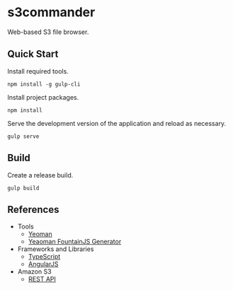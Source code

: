 # s3commander

Web-based S3 file browser.

## Quick Start

Install required tools.

```
npm install -g gulp-cli
```

Install project packages.

```
npm install
```

Serve the development version of the application and reload as necessary.

```
gulp serve
```

## Build

Create a release build.

```
gulp build
```

## References

* Tools
  * [Yeoman](http://yeoman.io/)
  * [Yeaoman FountainJS Generator](http://fountainjs.io/)
* Frameworks and Libraries
  * [TypeScript](https://www.typescriptlang.org)
  * [AngularJS](https://angularjs.org/)
* Amazon S3
  * [REST API](https://docs.aws.amazon.com/AmazonS3/latest/API/Welcome.html)
